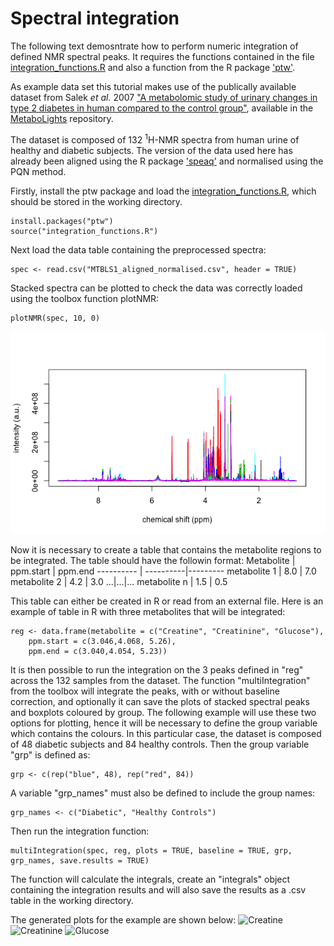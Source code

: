 # Spectral integration

The following text demosntrate how to perform numeric integration of defined NMR spectral peaks.
It requires the functions contained in the file [integration_functions.R](https://github.com/gggraca/MAR/integration_functions.R) and also a function from the R package ['ptw'](https://cran.r-project.org/web/packages/ptw/index.html).

As example data set this tutorial makes use of the publically available dataset from Salek *et al.* 2007 
["A metabolomic study of urinary changes in type 2 diabetes in human compared to the control group"](https://www.ebi.ac.uk/metabolights/MTBLS1/),
available in the [MetaboLights](https://www.ebi.ac.uk/metabolights/) repository. 

The dataset is composed of 132 <sup>1</sup>H-NMR spectra from human urine of healthy and diabetic subjects.
The version of the data used here has already been aligned using the R package ['speaq'](https://cran.r-project.org/web/packages/speaq/index.html) and normalised using the PQN method.

Firstly, install the ptw package and load the [integration_functions.R](https://github.com/gggraca/MAR/integration_functions.R), which should be stored in the working directory.
```
install.packages("ptw")
source("integration_functions.R")
```
Next load the data table containing the preprocessed spectra:
```
spec <- read.csv("MTBLS1_aligned_normalised.csv", header = TRUE)
```
Stacked spectra can be plotted to check the data was correctly loaded using the toolbox function plotNMR:
```
plotNMR(spec, 10, 0)
```
![Stacked Spectra](/images/stacked_urine.png)

Now it is necessary to create a table that contains the metabolite regions to be integrated. The table should have the followin format:
Metabolite | ppm.start | ppm.end
---------- | ----------|---------
metabolite 1 | 8.0 | 7.0  
metabolite 2 | 4.2 | 3.0 
...|...|...
metabolite n | 1.5 | 0.5

This table can either be created in R or read from an external file.
Here is an example of table in R with three metabolites that will be integrated:
```
reg <- data.frame(metabolite = c("Creatine", "Creatinine", "Glucose"), 
    ppm.start = c(3.046,4.068, 5.26), 
    ppm.end = c(3.040,4.054, 5.23)) 
```
It is then possible to run the integration on the 3 peaks defined in "reg" across the 132 samples from the dataset.
The function "multiIntegration" from the toolbox will integrate the peaks, with or without baseline correction, and optionally it can save the plots of stacked spectral peaks and boxplots coloured by group. 
The following example will use these two options for plotting, hence it will be necessary to define the group variable which contains the colours. In this particular case, the dataset is composed of 48 diabetic subjects and 84 healthy controls. Then the group variable "grp" is defined as: 
```
grp <- c(rep("blue", 48), rep("red", 84))
```
A variable "grp_names" must also be defined to include the group names:
```
grp_names <- c("Diabetic", "Healthy Controls")
```
Then run the integration function:
```
multiIntegration(spec, reg, plots = TRUE, baseline = TRUE, grp, grp_names, save.results = TRUE)
```
The function will calculate the integrals, create an "integrals" object containing the integration results and will also save the results as a .csv table in the working directory.

The generated plots for the example are shown below:
![Creatine]()
![Creatinine]()
![Glucose]()
